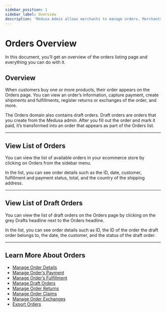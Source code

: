 ```yaml
---
sidebar_position: 1
sidebar_label: Overview
description: 'Medusa Admin allows merchants to manage orders. Merchants can view order information, capture payment, create shipments and fulfillments, register returns and exchanges of the order, and more.'
---
```


# Orders Overview

In this document, you’ll get an overview of the orders listing page and everything you can do with it.

## Overview

When customers buy one or more products, their order appears on the Orders page. You can view an order’s information, capture payment, create shipments and fulfillments, register returns or exchanges of the order, and more.

The Orders domain also contains draft orders. Draft orders are orders that you create from the Medusa admin. After you fill out the order and mark it paid, it’s transformed into an order that appears as part of the Orders list.

---

## View List of Orders

You can view the list of available orders in your ecommerce store by clicking on Orders from the sidebar menu.

In the list, you can see order details such as the ID, date, customer, fulfillment and payment status, total, and the country of the shipping address.

---

## View List of Draft Orders

You can view the list of draft orders on the Orders page by clicking on the grey Drafts headline next to the Orders headline.

In the list, you can see order details such as ID, the ID of the order the draft order belongs to, the date, the customer, and the status of the draft order.

---

## Learn More About Orders

- [Manage Order Details](./manage.mdx)
- [Manage Order’s Payment](./payments.md)
- [Manage Order’s Fulfillment](./fulfillments.mdx)
- [Manage Draft Orders](./drafts.mdx)
- [Manage Order Returns](./returns.mdx)
- [Manage Order Claims](./claims.mdx)
- [Manage Order Exchanges](./exchange.mdx)
- [Export Orders](./export.mdx)
